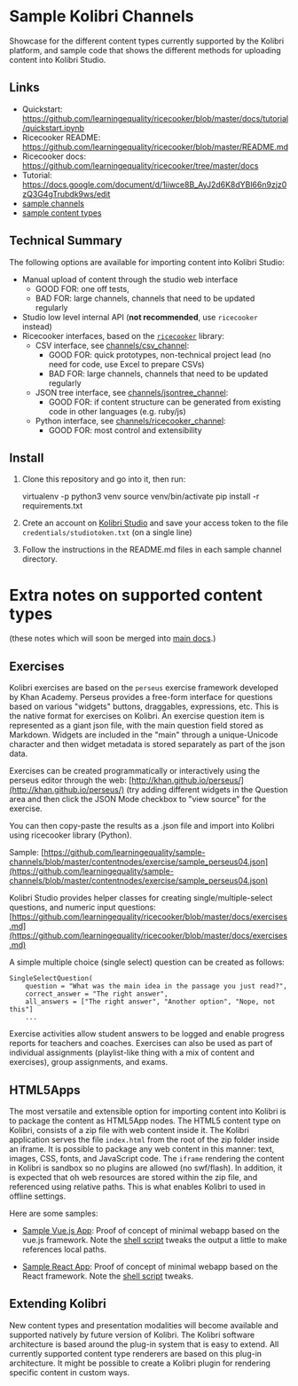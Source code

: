Sample Kolibri Channels
=======================

Showcase for the different content types currently supported by the Kolibri platform,
and sample code that shows the different methods for uploading content into Kolibri Studio.


Links
-----

  - Quickstart: https://github.com/learningequality/ricecooker/blob/master/docs/tutorial/quickstart.ipynb
  - Ricecooker README: https://github.com/learningequality/ricecooker/blob/master/README.md
  - Ricecooker docs: https://github.com/learningequality/ricecooker/tree/master/docs
  - Tutorial: https://docs.google.com/document/d/1iiwce8B_AyJ2d6K8dYBl66n9zjz0zQ3G4gTrubdk9ws/edit
  - [sample channels](./channels)  
  - [sample content types](./contentnodes)



Technical Summary
-----------------

The following options are available for importing content into Kolibri Studio:
  - Manual upload of content through the studio web interface
     - GOOD FOR: one off tests,
     - BAD FOR: large channels, channels that need to be updated regularly
  - Studio low level internal API (**not recommended**, use `ricecooker` instead)
  - Ricecooker interfaces, based on the [`ricecooker`](https://github.com/learningequality/ricecooker) library:
      - CSV interface, see [channels/csv_channel](./channels/csv_channel):
         - GOOD FOR: quick prototypes, non-technical project lead (no need for code, use Excel to prepare CSVs)
         - BAD FOR: large channels, channels that need to be updated regularly
      - JSON tree interface, see [channels/jsontree_channel](./channels/jsontree_channel):
         - GOOD FOR: if content structure can be generated from existing code in other languages (e.g. ruby/js)
      - Python interface, see [channels/ricecooker_channel](./channels/ricecooker_channel):
         - GOOD FOR: most control and extensibility



Install
-------
1. Clone this repository and go into it, then run:

    virtualenv -p python3  venv
    source venv/bin/activate
    pip install -r requirements.txt

2. Crete an account on [Kolibri Studio](http://studio.learningequality.org/)
   and save your access token to the file `credentials/studiotoken.txt` (on a single line)

3. Follow the instructions in the README.md files in each sample channel directory.




Extra notes on supported content types
======================================

(these notes which will soon be merged into [main docs](https://github.com/learningequality/ricecooker/tree/master/docs).)


Exercises
---------
Kolibri exercises are based on the `perseus` exercise framework developed by Khan Academy.
Perseus provides a free-form interface for questions based on various "widgets" buttons,
draggables, expressions, etc. This is the native format for exercises on Kolibri.
An exercise question item is represented as a giant json file, with the main question
field stored as Markdown. Widgets are included in the "main" through a unique-Unicode
character and then widget metadata is stored separately as part of the json data.

Exercises can be created programmatically or interactively using the perseus editor through the web: [http://khan.github.io/perseus/](http://khan.github.io/perseus/)
(try adding different widgets in the Question area and then click the JSON Mode
checkbox to "view source" for the exercise.

You can then copy-paste the results as a .json file and import into Kolibri using ricecooker library (Python).

Sample: [https://github.com/learningequality/sample-channels/blob/master/contentnodes/exercise/sample_perseus04.json](https://github.com/learningequality/sample-channels/blob/master/contentnodes/exercise/sample_perseus04.json)  


Kolibri Studio provides helper classes for creating single/multiple-select questions, and numeric input questions:
[https://github.com/learningequality/ricecooker/blob/master/docs/exercises.md](https://github.com/learningequality/ricecooker/blob/master/docs/exercises.md)

A simple multiple choice (single select) question can be created as follows:

    SingleSelectQuestion(
        question = "What was the main idea in the passage you just read?",
        correct_answer = "The right answer",
        all_answers = ["The right answer", "Another option", "Nope, not this"]
        ...


Exercise activities allow student answers to be logged and enable progress reports
for teachers and coaches. Exercises can also be used as part of individual assignments
(playlist-like thing with a mix of content and exercises), group assignments, and exams.




HTML5Apps
---------
The most versatile and extensible option for importing content into Kolibri is to
package the content as HTML5App nodes. The HTML5 content type on Kolibri, consists
of a zip file with web content inside it. The Kolibri application serves the file
`index.html` from the root of the zip folder inside an iframe. It is possible to
package any web content in this manner: text, images, CSS, fonts, and JavaScript code.
The `iframe` rendering the content in Kolibri is sandbox so no plugins are allowed (no swf/flash).
In addition, it is expected that oh web resources are stored within the zip file,
and referenced using relative paths. This is what enables Kolibri to used in offline settings.  


Here are some samples:

  - [Sample Vue.js App](contentnodes/html5_vuejs): Proof of concept of minimal
    webapp based on the vue.js framework. Note the [shell script](contentnodes/html5_vuejs/update.sh)
    tweaks the output a little to make references local paths.

  - [Sample React App](contentnodes/html5_react): Proof of concept of minimal
    webapp based on the React framework.
    Note the [shell script](contentnodes/html5_react/update.sh) tweaks.



Extending Kolibri
-----------------
New content types and presentation modalities will become available and supported
natively by future version of Kolibri. The Kolibri software architecture is based
around the plug-in system that is easy to extend. All currently supported content
type renderers are based on this plug-in architecture. It might be possible to create
a Kolibri plugin for rendering specific content in custom ways.


